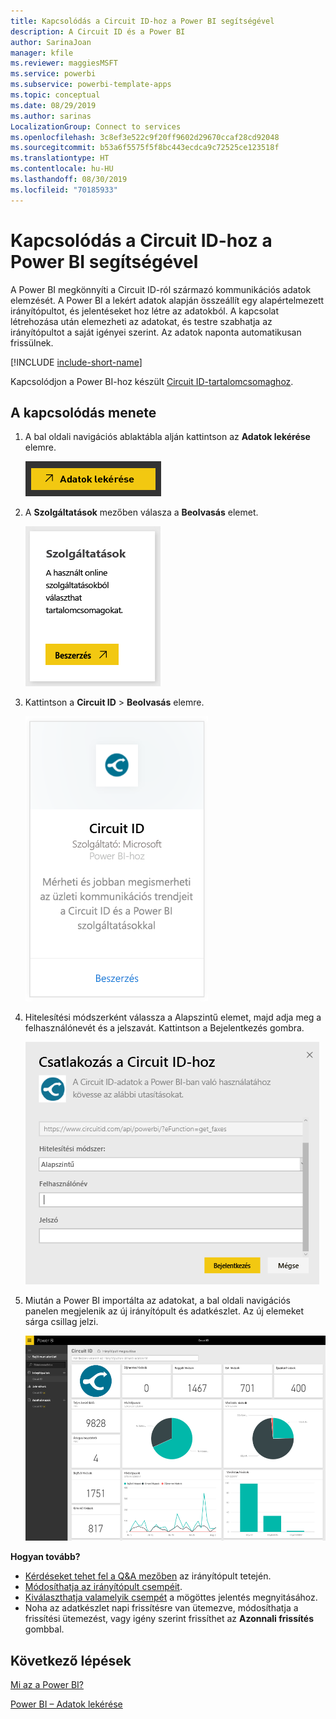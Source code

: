 ```yaml
---
title: Kapcsolódás a Circuit ID-hoz a Power BI segítségével
description: A Circuit ID és a Power BI
author: SarinaJoan
manager: kfile
ms.reviewer: maggiesMSFT
ms.service: powerbi
ms.subservice: powerbi-template-apps
ms.topic: conceptual
ms.date: 08/29/2019
ms.author: sarinas
LocalizationGroup: Connect to services
ms.openlocfilehash: 3c8ef3e522c9f20ff9602d29670ccaf28cd92048
ms.sourcegitcommit: b53a6f5575f5f8bc443ecdca9c72525ce123518f
ms.translationtype: HT
ms.contentlocale: hu-HU
ms.lasthandoff: 08/30/2019
ms.locfileid: "70185933"
---
```

# <a name="connect-to-circuit-id-with-power-bi"></a>Kapcsolódás a Circuit ID-hoz a Power BI segítségével
A Power BI megkönnyíti a Circuit ID-ról származó kommunikációs adatok elemzését. A Power BI a lekért adatok alapján összeállít egy alapértelmezett irányítópultot, és jelentéseket hoz létre az adatokból. A kapcsolat létrehozása után elemezheti az adatokat, és testre szabhatja az irányítópultot a saját igényei szerint. Az adatok naponta automatikusan frissülnek.

[!INCLUDE [include-short-name](./includes/service-deprecate-content-packs.md)]

Kapcsolódjon a Power BI-hoz készült [Circuit ID-tartalomcsomaghoz](https://app.powerbi.com/getdata/services/circuitid).

## <a name="how-to-connect"></a>A kapcsolódás menete
1. A bal oldali navigációs ablaktábla alján kattintson az **Adatok lekérése** elemre.
   
    ![](media/service-connect-to-circuit-id/getdata.png)
2. A **Szolgáltatások** mezőben válasza a **Beolvasás** elemet.
   
    ![](media/service-connect-to-circuit-id/services.png)
3. Kattintson a **Circuit ID** \> **Beolvasás** elemre.
   
    ![](media/service-connect-to-circuit-id/circuitid.png)
4. Hitelesítési módszerként válassza a Alapszintű elemet, majd adja meg a felhasználónevét és a jelszavát. Kattintson a Bejelentkezés gombra.
   
    ![](media/service-connect-to-circuit-id/circuitid_login.png)
5. Miután a Power BI importálta az adatokat, a bal oldali navigációs panelen megjelenik az új irányítópult és adatkészlet. Az új elemeket sárga csillag jelzi.
   
    ![](media/service-connect-to-circuit-id/circuitid_dashboard_chrome.png)

**Hogyan tovább?**

* [Kérdéseket tehet fel a Q&A mezőben](consumer/end-user-q-and-a.md) az irányítópult tetején.
* [Módosíthatja az irányítópult csempéit](service-dashboard-edit-tile.md).
* [Kiválaszthatja valamelyik csempét](consumer/end-user-tiles.md) a mögöttes jelentés megnyitásához.
* Noha az adatkészlet napi frissítésre van ütemezve, módosíthatja a frissítési ütemezést, vagy igény szerint frissíthet az **Azonnali frissítés** gombbal.

## <a name="next-steps"></a>Következő lépések
[Mi az a Power BI?](power-bi-overview.md)

[Power BI – Adatok lekérése](service-get-data.md)

